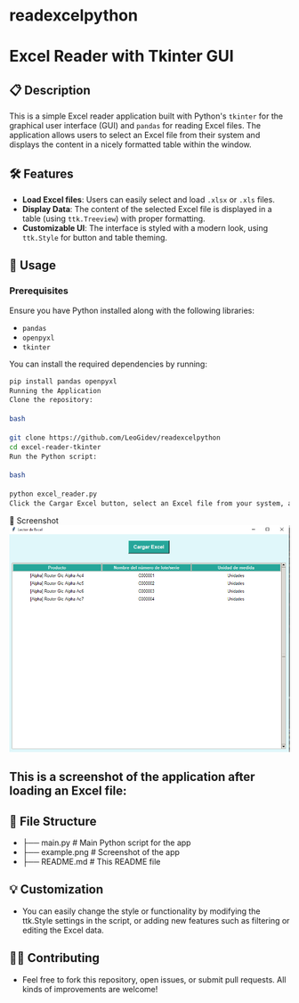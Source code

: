 # readexcelpython
# Excel Reader with Tkinter GUI



## 📋 Description

This is a simple Excel reader application built with Python's `tkinter` for the graphical user interface (GUI) and `pandas` for reading Excel files. The application allows users to select an Excel file from their system and displays the content in a nicely formatted table within the window.

## 🛠 Features

- **Load Excel files**: Users can easily select and load `.xlsx` or `.xls` files.
- **Display Data**: The content of the selected Excel file is displayed in a table (using `ttk.Treeview`) with proper formatting.
- **Customizable UI**: The interface is styled with a modern look, using `ttk.Style` for button and table theming.

## 🚀 Usage

### Prerequisites

Ensure you have Python installed along with the following libraries:
- `pandas`
- `openpyxl`
- `tkinter`

You can install the required dependencies by running:

```bash
pip install pandas openpyxl
Running the Application
Clone the repository:

bash

git clone https://github.com/LeoGidev/readexcelpython
cd excel-reader-tkinter
Run the Python script:

bash

python excel_reader.py
Click the Cargar Excel button, select an Excel file from your system, and the content will be displayed in a table within the window.

```
📸 Screenshot
![Example Screenshot](example.PNG)


## This is a screenshot of the application after loading an Excel file:



## 📁 File Structure


- ├── main.py        # Main Python script for the app
- ├── example.png            # Screenshot of the app
- ├── README.md              # This README file

## 💡 Customization
- You can easily change the style or functionality by modifying the ttk.Style settings in the script, or adding new features such as filtering or editing the Excel data.

## 🧑‍💻 Contributing
- Feel free to fork this repository, open issues, or submit pull requests. All kinds of improvements are welcome!

